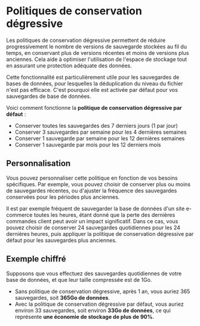 # Politiques de conservation dégressive

Les politiques de conservation dégressive permettent de réduire progressivement le nombre de versions de sauvegarde stockées au fil du temps, en conservant plus de versions récentes et moins de versions plus anciennes. Cela aide à optimiser l'utilisation de l'espace de stockage tout en assurant une protection adéquate des données.

Cette fonctionnalité est particulièrement utile pour les sauvegardes de bases de données, pour lesquelles la déduplication du niveau du fichier n'est pas efficace. C'est pourquoi elle est activée par défaut pour vos sauvegardes de base de données.

Voici comment fonctionne la **politique de conservation dégressive par défaut** :
* Conserver toutes les sauvegardes des 7 derniers jours (1 par jour)
* Conserver 3 sauvegardes par semaine pour les 4 dernières semaines
* Conserver 1 sauvegarde par semaine pour les 12 dernières semaines
* Conserver 1 sauvegarde par mois pour les 12 derniers mois

## Personnalisation
Vous pouvez personnaliser cette politique en fonction de vos besoins spécifiques. Par exemple, vous pouvez choisir de conserver plus ou moins de sauvegardes récentes, ou d'ajuster la fréquence des sauvegardes conservées pour les périodes plus anciennes.

Il est par exemple fréquent de sauvegarder la base de données d'un site e-commerce toutes les heures, étant donné que la perte des dernières commandes client peut avoir un impact significatif. Dans ce cas, vous pouvez choisir de conserver 24 sauvegardes quotidiennes pour les 24 dernières heures, puis appliquer la politique de conservation dégressive par défaut pour les sauvegardes plus anciennes.

## Exemple chiffré
Supposons que vous effectuez des sauvegardes quotidiennes de votre base de données, et que leur taille compressée est de 1Go.
* Sans politique de conservation dégressive, après 1 an, vous auriez 365 sauvegardes, soit **365Go de données**.
* Avec la politique de conservation dégressive par défaut, vous auriez environ 33 sauvegardes, soit environ **33Go de données**, ce qui représente **une économie de stockage de plus de 90%**.
